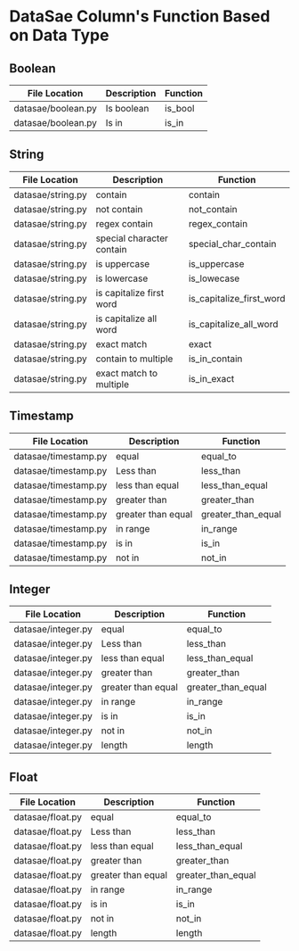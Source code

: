 <!--
Copyright (C) Free Software Foundation, Inc. All rights reserved.
Licensed under the AGPL-3.0-only License. See LICENSE in the project root
for license information.
-->

# DataSae Column's Function Based on Data Type

## Boolean

| File Location      | Description | Function |
|--------------------|-------------|----------|
| datasae/boolean.py | Is boolean | is_bool  |
| datasae/boolean.py | Is in      | is_in    |

## String

| File Location     | Description               | Function                 |
|-------------------|---------------------------|--------------------------|
| datasae/string.py | contain                   | contain                  |
| datasae/string.py | not contain               | not_contain              |
| datasae/string.py | regex contain             | regex_contain            |
| datasae/string.py | special character contain | special_char_contain     |
| datasae/string.py | is uppercase              | is_uppercase             |
| datasae/string.py | is lowercase              | is_lowecase              |
| datasae/string.py | is capitalize first word  | is_capitalize_first_word |
| datasae/string.py | is capitalize all word    | is_capitalize_all_word   |
| datasae/string.py | exact match               | exact                    |
| datasae/string.py | contain to multiple       | is_in_contain            |
| datasae/string.py | exact match to multiple   | is_in_exact              |

## Timestamp

| File Location        | Description        | Function           |
|----------------------|--------------------|--------------------|
| datasae/timestamp.py | equal              | equal_to           |
| datasae/timestamp.py | Less than          | less_than          |
| datasae/timestamp.py | less than equal    | less_than_equal    |
| datasae/timestamp.py | greater than       | greater_than       |
| datasae/timestamp.py | greater than equal | greater_than_equal |
| datasae/timestamp.py | in range           | in_range           |
| datasae/timestamp.py | is in              | is_in              |
| datasae/timestamp.py | not in             | not_in             |

## Integer

| File Location      | Description        | Function           |
|--------------------|--------------------|--------------------|
| datasae/integer.py | equal              | equal_to           |
| datasae/integer.py | Less than          | less_than          |
| datasae/integer.py | less than equal    | less_than_equal    |
| datasae/integer.py | greater than       | greater_than       |
| datasae/integer.py | greater than equal | greater_than_equal |
| datasae/integer.py | in range           | in_range           |
| datasae/integer.py | is in              | is_in              |
| datasae/integer.py | not in             | not_in             |
| datasae/integer.py | length             | length             |

## Float

| File Location    | Description        | Function           |
|------------------|--------------------|--------------------|
| datasae/float.py | equal              | equal_to           |
| datasae/float.py | Less than          | less_than          |
| datasae/float.py | less than equal    | less_than_equal    |
| datasae/float.py | greater than       | greater_than       |
| datasae/float.py | greater than equal | greater_than_equal |
| datasae/float.py | in range           | in_range           |
| datasae/float.py | is in              | is_in              |
| datasae/float.py | not in             | not_in             |
| datasae/float.py | length             | length             |
